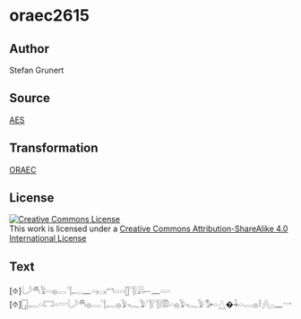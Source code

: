 # oraec2615

## Author

Stefan Grunert

## Source

[AES](https://github.com/simondschweitzer/aes)

## Transformation

[ORAEC](https://oraec.github.io/)

## License

<a rel="license" href="http://creativecommons.org/licenses/by-sa/4.0/"><img alt="Creative Commons License" style="border-width:0" src="https://i.creativecommons.org/l/by-sa/4.0/88x31.png" /></a><br />This work is licensed under a <a rel="license" href="http://creativecommons.org/licenses/by-sa/4.0/">Creative Commons Attribution-ShareAlike 4.0 International License</a>

## Text

[⯑]𓇋𓌳𓄪𓅱𓏏𓐍𓂋𓊹𓉻𓈖𓏏𓋋𓎔𓏏𓏏𓊅𓊹𓍛𓇍𓇋𓍿𓈖𓏏𓏏<br>
[⯑]𓉗𓉻𓏏𓉐𓏏𓎟𓇋𓌳𓄪𓐍𓂋𓊹𓉻𓐍𓅱𓆑𓅱𓊹𓍛𓊹𓍛𓏃𓏏𓐍𓅱𓆑𓅱𓅜𓏏𓉴�𓇓𓏏𓂋𓐍𓎛𓐑𓊪𓈖𓎡<br>
